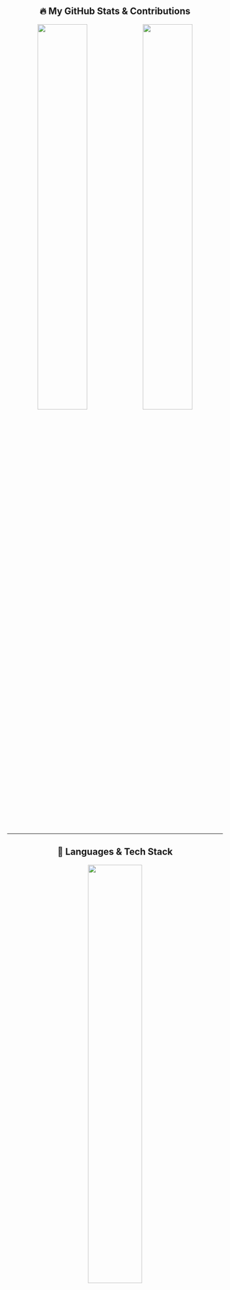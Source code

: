 <!-- GitHub Profile README Section -->

<h2 align="center">🔥 My GitHub Stats & Contributions</h2>

<p align="center">
  <img src="https://github-readme-stats.vercel.app/api?username=Ankits39229&show_icons=true&theme=tokyonight&hide_border=false&include_all_commits=true&count_private=true" width="48%" />
  <img src="https://github-readme-streak-stats.herokuapp.com?user=Ankits39229&theme=tokyonight&hide_border=false" width="48%" />
</p>

---

<h2 align="center">🚀 Languages & Tech Stack</h2>

<p align="center">
  <img src="https://github-readme-stats.vercel.app/api/top-langs/?username=Ankits39229&layout=compact&theme=tokyonight&hide_border=false&count_private=true" width="50%" />
</p>

---

<h2 align="center">🏆 GitHub Trophies</h2>

<p align="center">
  <img src="https://github-profile-trophy.vercel.app/?username=Ankits39229&theme=onestar&no-frame=true&no-bg=true&margin-w=10" />
</p>

---

<h2 align="center">📌 Top Contributions</h2>

<p align="center">
  <img src="https://github-contributor-stats.vercel.app/api?username=Ankits39229&limit=5&theme=tokyonight&combine_all_yearly_contributions=true" width="70%" />
</p>

---

<h2 align="center">👀 Visitors</h2>

<p align="center">
  <a href="https://visitcount.itsvg.in">
    <img src="https://visitcount.itsvg.in/api?id=Ankits39229&icon=5&color=12" />
  </a>
</p>

